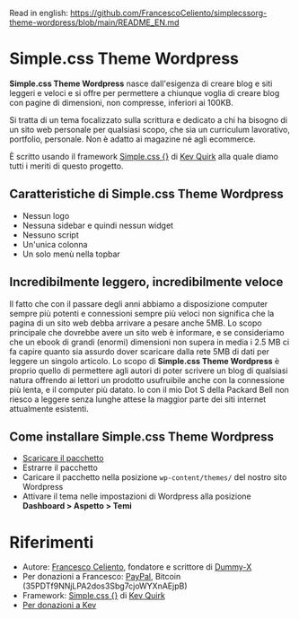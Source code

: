 Read in english: https://github.com/FrancescoCeliento/simplecssorg-theme-wordpress/blob/main/README_EN.md

# Simple.css Theme Wordpress
**Simple.css Theme Wordpress** nasce dall'esigenza di creare blog e siti leggeri e veloci e si offre per permettere a chiunque voglia di creare blog con pagine di dimensioni, non compresse, inferiori ai 100KB.

Si tratta di un tema focalizzato sulla scrittura e dedicato a chi ha bisogno di un sito web personale per qualsiasi scopo, che sia un curriculum lavorativo, portfolio, personale. Non è adatto ai magazine né agli ecommerce.

È scritto usando il framework [Simple.css {}](https://simplecss.org) di [Kev Quirk](https://kevq.uk) alla quale diamo tutti i meriti di questo progetto.

## Caratteristiche di Simple.css Theme Wordpress
* Nessun logo
* Nessuna sidebar e quindi nessun widget
* Nessuno script
* Un'unica colonna
* Un solo menù nella topbar

## Incredibilmente leggero, incredibilmente veloce
Il fatto che con il passare degli anni abbiamo a disposizione computer sempre più potenti e connessioni sempre più veloci non significa che la pagina di un sito web debba arrivare a pesare anche 5MB. Lo scopo principale che dovrebbe avere un sito web è informare, e se consideriamo che un ebook di grandi (enormi) dimensioni non supera in media i 2.5 MB ci fa capire quanto sia assurdo dover scaricare dalla rete 5MB di dati per leggere un singolo articolo.
Lo scopo di **Simple.css Theme Wordpress** è proprio quello di permettere agli autori di poter scrivere un blog di qualsiasi natura offrendo ai lettori un prodotto usufruibile anche con la connessione più lenta, e il computer più datato. Io con il mio Dot S della Packard Bell non riesco a leggere senza lunghe attese la maggior parte dei siti internet attualmente esistenti.

## Come installare Simple.css Theme Wordpress
* [Scaricare il pacchetto](https://github.com/FrancescoCeliento/simplecssorg-theme-wordpress/archive/main.zip)
* Estrarre il pacchetto
* Caricare il pacchetto nella posizione ``wp-content/themes/`` del nostro sito Wordpress
* Attivare il tema nelle impostazioni di Wordpress alla posizione **Dashboard > Aspetto > Temi**

# Riferimenti
* Autore: [Francesco Celiento](https://www.francescoceliento.com), fondatore e scrittore di [Dummy-X](https://www.selectallfromdual)
* Per donazioni a Francesco: [PayPal](https://paypal.me/francescoceliento), Bitcoin (35PDTf9NNjLPA2dos3Sbg7cjoWYXnAEjpB)
* Framework: [Simple.css {}](https://simplecss.org) di [Kev Quirk](https://kevq.uk)
* [Per donazioni a Kev](https://kevq.uk/buy-me-a-coffee)
